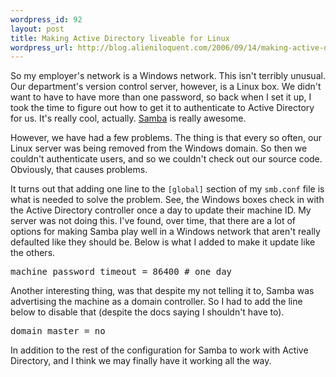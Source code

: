 ```yaml
--- 
wordpress_id: 92
layout: post
title: Making Active Directory liveable for Linux
wordpress_url: http://blog.alieniloquent.com/2006/09/14/making-active-directory-liveable-for-linux/
---
```

So my employer's network is a Windows network.  This isn't terribly unusual.  Our department's version control server, however, is a Linux box.  We didn't want to have to have more than one password, so back when I set it up, I took the time to figure out how to get it to authenticate to Active Directory for us.  It's really cool, actually. <a href="http://samba.org">Samba</a> is really awesome.

However, we have had a few problems.  The thing is that every so often, our Linux server was being removed from the Windows domain.  So then we couldn't authenticate users, and so we couldn't check out our source code.  Obviously, that causes problems.

It turns out that adding one line to the <code>[global]</code> section of my <code>smb.conf</code> file is what is needed to solve the problem.  See, the Windows boxes check in with the Active Directory controller once a day to update their machine ID.  My server was not doing this.  I've found, over time, that there are a lot of options for making Samba play well in a Windows network that aren't really defaulted like they should be.  Below is what I added to make it update like the others.

<pre class="code">machine password timeout = 86400 # one day</pre>

Another interesting thing, was that despite my not telling it to, Samba was advertising the machine as a domain controller.  So I had to add the line below to disable that (despite the docs saying I shouldn't have to).

<pre class="code">domain master = no</pre>

In addition to the rest of the configuration for Samba to work with Active Directory, and I think we may finally have it working all the way.
